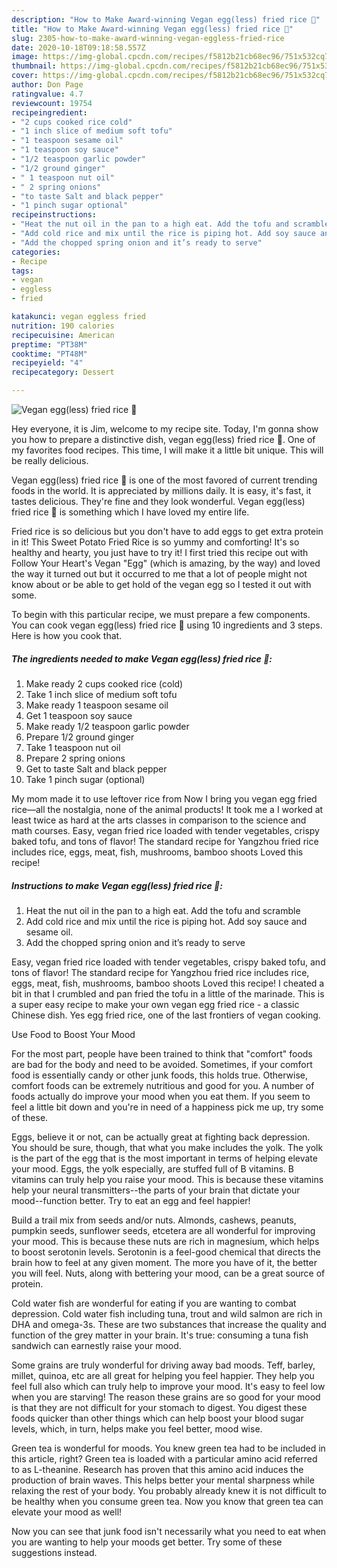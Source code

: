 ```yaml
---
description: "How to Make Award-winning Vegan egg(less) fried rice 🌱"
title: "How to Make Award-winning Vegan egg(less) fried rice 🌱"
slug: 2305-how-to-make-award-winning-vegan-eggless-fried-rice
date: 2020-10-18T09:18:58.557Z
image: https://img-global.cpcdn.com/recipes/f5812b21cb68ec96/751x532cq70/vegan-eggless-fried-rice-🌱-recipe-main-photo.jpg
thumbnail: https://img-global.cpcdn.com/recipes/f5812b21cb68ec96/751x532cq70/vegan-eggless-fried-rice-🌱-recipe-main-photo.jpg
cover: https://img-global.cpcdn.com/recipes/f5812b21cb68ec96/751x532cq70/vegan-eggless-fried-rice-🌱-recipe-main-photo.jpg
author: Don Page
ratingvalue: 4.7
reviewcount: 19754
recipeingredient:
- "2 cups cooked rice cold"
- "1 inch slice of medium soft tofu"
- "1 teaspoon sesame oil"
- "1 teaspoon soy sauce"
- "1/2 teaspoon garlic powder"
- "1/2 ground ginger"
- " 1 teaspoon nut oil"
- " 2 spring onions"
- "to taste Salt and black pepper"
- "1 pinch sugar optional"
recipeinstructions:
- "Heat the nut oil in the pan to a high eat. Add the tofu and scramble"
- "Add cold rice and mix until the rice is piping hot. Add soy sauce and sesame oil."
- "Add the chopped spring onion and it’s ready to serve"
categories:
- Recipe
tags:
- vegan
- eggless
- fried

katakunci: vegan eggless fried 
nutrition: 190 calories
recipecuisine: American
preptime: "PT38M"
cooktime: "PT48M"
recipeyield: "4"
recipecategory: Dessert

---
```



![Vegan egg(less) fried rice 🌱](https://img-global.cpcdn.com/recipes/f5812b21cb68ec96/751x532cq70/vegan-eggless-fried-rice-🌱-recipe-main-photo.jpg)

Hey everyone, it is Jim, welcome to my recipe site. Today, I'm gonna show you how to prepare a distinctive dish, vegan egg(less) fried rice 🌱. One of my favorites food recipes. This time, I will make it a little bit unique. This will be really delicious.

Vegan egg(less) fried rice 🌱 is one of the most favored of current trending foods in the world. It is appreciated by millions daily. It is easy, it's fast, it tastes delicious. They're fine and they look wonderful. Vegan egg(less) fried rice 🌱 is something which I have loved my entire life.

Fried rice is so delicious but you don&#39;t have to add eggs to get extra protein in it! This Sweet Potato Fried Rice is so yummy and comforting! It&#39;s so healthy and hearty, you just have to try it! I first tried this recipe out with Follow Your Heart&#39;s Vegan &#34;Egg&#34; (which is amazing, by the way) and loved the way it turned out but it occurred to me that a lot of people might not know about or be able to get hold of the vegan egg so I tested it out with some.


To begin with this particular recipe, we must prepare a few components. You can cook vegan egg(less) fried rice 🌱 using 10 ingredients and 3 steps. Here is how you cook that.

<!--inarticleads1-->

##### The ingredients needed to make Vegan egg(less) fried rice 🌱:

1. Make ready 2 cups cooked rice (cold)
1. Take 1 inch slice of medium soft tofu
1. Make ready 1 teaspoon sesame oil
1. Get 1 teaspoon soy sauce
1. Make ready 1/2 teaspoon garlic powder
1. Prepare 1/2 ground ginger
1. Take  1 teaspoon nut oil
1. Prepare  2 spring onions
1. Get to taste Salt and black pepper
1. Take 1 pinch sugar (optional)


My mom made it to use leftover rice from Now I bring you vegan egg fried rice—all the nostalgia, none of the animal products! It took me a I worked at least twice as hard at the arts classes in comparison to the science and math courses. Easy, vegan fried rice loaded with tender vegetables, crispy baked tofu, and tons of flavor! The standard recipe for Yangzhou fried rice includes rice, eggs, meat, fish, mushrooms, bamboo shoots Loved this recipe! 

<!--inarticleads2-->

##### Instructions to make Vegan egg(less) fried rice 🌱:

1. Heat the nut oil in the pan to a high eat. Add the tofu and scramble
1. Add cold rice and mix until the rice is piping hot. Add soy sauce and sesame oil.
1. Add the chopped spring onion and it’s ready to serve


Easy, vegan fried rice loaded with tender vegetables, crispy baked tofu, and tons of flavor! The standard recipe for Yangzhou fried rice includes rice, eggs, meat, fish, mushrooms, bamboo shoots Loved this recipe! I cheated a bit in that I crumbled and pan fried the tofu in a little of the marinade. This is a super easy recipe to make your own vegan egg fried rice - a classic Chinese dish. Yes egg fried rice, one of the last frontiers of vegan cooking. 

Use Food to Boost Your Mood


For the most part, people have been trained to think that "comfort" foods are bad for the body and need to be avoided. Sometimes, if your comfort food is essentially candy or other junk foods, this holds true. Otherwise, comfort foods can be extremely nutritious and good for you. A number of foods actually do improve your mood when you eat them. If you seem to feel a little bit down and you're in need of a happiness pick me up, try some of these.

Eggs, believe it or not, can be actually great at fighting back depression. You should be sure, though, that what you make includes the yolk. The yolk is the part of the egg that is the most important in terms of helping elevate your mood. Eggs, the yolk especially, are stuffed full of B vitamins. B vitamins can truly help you raise your mood. This is because these vitamins help your neural transmitters--the parts of your brain that dictate your mood--function better. Try to eat an egg and feel happier!

Build a trail mix from seeds and/or nuts. Almonds, cashews, peanuts, pumpkin seeds, sunflower seeds, etcetera are all wonderful for improving your mood. This is because these nuts are rich in magnesium, which helps to boost serotonin levels. Serotonin is a feel-good chemical that directs the brain how to feel at any given moment. The more you have of it, the better you will feel. Nuts, along with bettering your mood, can be a great source of protein.

Cold water fish are wonderful for eating if you are wanting to combat depression. Cold water fish including tuna, trout and wild salmon are rich in DHA and omega-3s. These are two substances that increase the quality and function of the grey matter in your brain. It's true: consuming a tuna fish sandwich can earnestly raise your mood. 

Some grains are truly wonderful for driving away bad moods. Teff, barley, millet, quinoa, etc are all great for helping you feel happier. They help you feel full also which can truly help to improve your mood. It's easy to feel low when you are starving! The reason these grains are so good for your mood is that they are not difficult for your stomach to digest. You digest these foods quicker than other things which can help boost your blood sugar levels, which, in turn, helps make you feel better, mood wise.

Green tea is wonderful for moods. You knew green tea had to be included in this article, right? Green tea is loaded with a particular amino acid referred to as L-theanine. Research has proven that this amino acid induces the production of brain waves. This helps better your mental sharpness while relaxing the rest of your body. You probably already knew it is not difficult to be healthy when you consume green tea. Now you know that green tea can elevate your mood as well!

Now you can see that junk food isn't necessarily what you need to eat when you are wanting to help your moods get better. Try  some  of  these  suggestions  instead.

